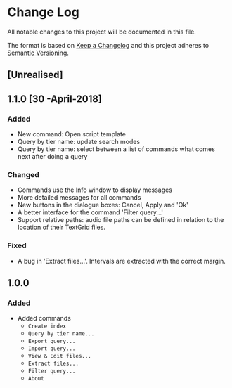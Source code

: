 # Change Log
All notable changes to this project will be documented in this file.

The format is based on [Keep a Changelog](http://keepachangelog.com/)
and this project adheres to [Semantic Versioning](http://semver.org/).


## [Unrealised]

## 1.1.0 [30  -April-2018]

### Added
  - New command: Open script template
  - Query by tier name: update search modes
  - Query by tier name: select between a list of commands what comes next after doing a query

### Changed
  - Commands use the Info window to display messages
  - More detailed messages for all commands
  - New buttons in the dialogue boxes: Cancel, Apply and 'Ok'
  - A better interface for the command 'Filter query...'
  - Support relative paths: audio file paths can be defined in relation to the location of their TextGrid files. 
  
### Fixed
  - A bug in 'Extract files...'. Intervals are extracted with the correct margin.

## 1.0.0

### Added
  - Added commands
    - `Create index`
    - `Query by tier name...`
    - `Export query...`
    - `Import query...`
    - `View & Edit files...`
    - `Extract files...`
    - `Filter query...`
    - `About`

